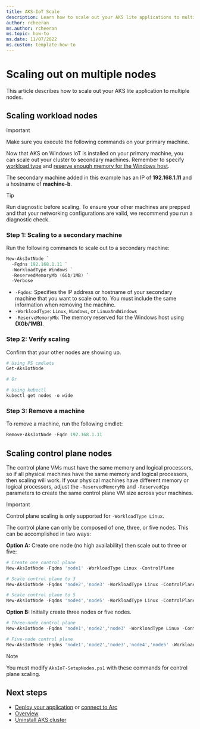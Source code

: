 ```yaml
---
title: AKS-IoT Scale
description: Learn how to scale out your AKS lite applications to multiple nodes. 
author: rcheeran
ms.author: rcheeran
ms.topic: how-to
ms.date: 11/07/2022
ms.custom: template-how-to
---
```


# Scaling out on multiple nodes

This article describes how to scale out your AKS lite application to multiple nodes.

## Scaling workload nodes

> [!IMPORTANT]
> Make sure you execute the following commands on your primary machine.

Now that AKS on Windows IoT is installed on your primary machine, you can scale out your cluster to secondary machines. Remember to specify [workload type](./aks-lite-concept.md) and [reserve enough memory for the Windows host](./aks-lite-concept.md).

The secondary machine added in this example has an IP of **192.168.1.11** and a hostname of **machine-b**.

> [!TIP]
> Run diagnostic before scaling. To ensure your other machines are prepped and that your networking configurations are valid, we recommend you run a diagnostic check.

### Step 1: Scaling to a secondary machine

Run the following commands to scale out to a secondary machine:

```powershell
New-AksIotNode `
  -Fqdns 192.168.1.11 `
  -WorkloadType Windows `
  -ReservedMemoryMb (6Gb/1MB) `
  -Verbose
```

- `-Fqdns`: Specifies the IP address or hostname of your secondary machine that you want to scale out to. You must include the same information when removing the machine.
- `-WorkloadType`: `Linux`, `Windows`, or `LinuxAndWindows`
- `-ReserveMemoryMb`: The memory reserved for the Windows host using **(XGb/1MB)**.

### Step 2: Verify scaling

Confirm that your other nodes are showing up.

```powershell
# Using PS cmdlets
Get-AksIotNode

# Or

# Using kubectl
kubectl get nodes -o wide
```

### Step 3: Remove a machine

To remove a machine, run the following cmdlet:

```powershell
Remove-AksIotNode -Fqdn 192.168.1.11
```

## Scaling control plane nodes

The control plane VMs must have the same memory and logical processors, so if all physical machines have the same memory and logical processors, then scaling will work. If your physical machines have different memory or logical processors, adjust the `-ReservedMemoryMb` and `-ReservedCpu` parameters to create the same control plane VM size across your machines.

> [!IMPORTANT]
> Control plane scaling is only supported for `-WorkloadType Linux`.

The control plane can only be composed of one, three, or five nodes. This can be accomplished in two ways:

**Option A:** Create one node (no high availability) then scale out to three or five:

```powershell
# Create one control plane
New-AksIotNode -Fqdns 'node1' -WorkloadType Linux -ControlPlane

# Scale control plane to 3
New-AksIotNode -Fqdns 'node2','node3' -WorkloadType Linux -ControlPlane

# Scale control plane to 5
New-AksIotNode -Fqdns 'node4','node5' -WorkloadType Linux -ControlPlane
```

**Option B:** Initially create three nodes or five nodes.

```powershell
# Three-node control plane
New-AksIotNode -Fqdns 'node1','node2','node3' -WorkloadType Linux -ControlPlane

# Five-node control plane
New-AksIotNode -Fqdns 'node1','node2','node3','node4','node5' -WorkloadType Linux -ControlPlane
```

> [!NOTE]
> You must modify `AksIoT-SetupNodes.ps1` with these commands for control plane scaling.

## Next steps

- [Deploy your application](/docs/deploying-workloads.md) or [connect to Arc](/docs/connect-to-arc.md)
- [Overview](aks-lite-overview.md)
- [Uninstall AKS cluster](aks-lite-howto-uninstall.md)

